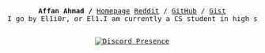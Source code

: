 <p><pre align="center">
<strong>Affan Ahmad /</strong> <a href="https://el1i0r.github.io">Homepage</a> <a href="https://www.reddit.com/user/El1i0r-Mk-MXV/submitted/?sort=top">Reddit</a> / <a href="https://github.com/El1i0r">GitHub</a> / <a href="https://gist.github.com/rougier">Gist</a>
I go by El1i0r, or El1.I am currently a CS student in high school, and am interested in Operating Systems Development, Programming Language Design and Implementation, and Robotics and aspire to become a professional computer scientist. I am currently working on different open source projects related to my interests, including Wlek, a hobby project for learning the inner workings of Operating Systems, and Rosewud, a programming language for critical systems. You can call it a grandiose delusion, but I intend to do more than just hobbies.

[![Discord Presence](https://lanyard.cnrad.dev/api/1073076541770190860?idleMessage=If%20I'm%20not%20coding,%20I'm%20probably%20studying%20¯-¯)](https://discord.com/users/1073076541770190860)

